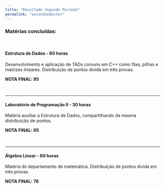 ```yaml
---
title: "Resultado Segundo Período"
permalink: "secondsemester"
---
```

<h3>Matérias concluídas:</h3>
<br>

<h4>Estrutura de Dados - 60 horas</h4>

Desenvolvimento e aplicação de TADs comuns em C++ como filas, pilhas e matrizes lineares.
Distribuição de pontos divida em três provas.

<b>NOTA FINAL: 95</b>

<br>
<hr>
<h4>Laboratório de Programação II - 30 horas</h4>

Matéria auxiliar a Estrutura de Dados, compartilhando da mesma distribuição de pontos.

<b>NOTA FINAL: 95</b>

<br>
<hr>
<h4>Álgebra Linear - 60 horas</h4>

Matéria do departamento de matemática.
Distribuição de pontos divida em três provas.

<b>NOTA FINAL: 78</b>